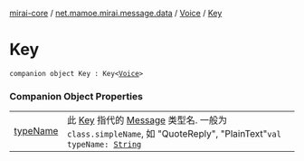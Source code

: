 [mirai-core](../../../index.md) / [net.mamoe.mirai.message.data](../../index.md) / [Voice](../index.md) / [Key](./index.md)

# Key

`companion object Key : Key<`[`Voice`](../index.md)`>`

### Companion Object Properties
|||
|:----------------------------------------------------------------------------------------|:---------------------------------------------------------------------------------------------------------------------------------------------------------------------------------------------------------|
| [typeName](type-name.md) | 此 [Key](../../-message/-key/index.md) 指代的 [Message](../../-message/index.md) 类型名. 一般为 `class.simpleName`, 如 "QuoteReply", "PlainText"`val typeName: `[`String`](https://kotlinlang.org/api/latest/jvm/stdlib/kotlin/-string/index.html) |


